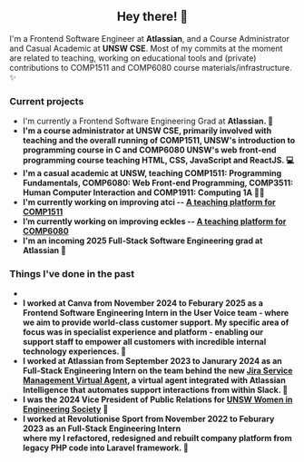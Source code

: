 <h2><center>Hey there! 👋</center></h3>

I'm a Frontend Software Engineer at <strong>Atlassian</strong>, and a Course Administrator and Casual Academic at <strong>UNSW CSE</strong>. Most of my commits at the moment are related to teaching, working on educational tools and (private) contributions to COMP1511 and COMP6080 course materials/infrastructure. ✨

<h3>Current projects</h3>
<ul>
<li>I'm currently a Frontend Software Engineering Grad at <strong>Atlassian<Strong>. 💙</li>
<li>I'm a course administrator at <strong>UNSW CSE</strong>, primarily involved with teaching and the overall running of COMP1511, UNSW's introduction to programming course in C and COMP6080 UNSW's web front-end programming course teaching HTML, CSS, JavaScript and ReactJS. 💻</li>
<li>I'm a casual academic at UNSW, teaching COMP1511: Programming Fundamentals, COMP6080: Web Front-end Programming, COMP3511: Human Computer Interaction and COMP1911: Computing 1A 👩‍🏫</li>
<li>I'm currently working on improving atci -- <a href="https://cgi.cse.unsw.edu.au/~cs1511/current/"> A teaching platform for COMP1511</a></li>
<li>I’m currently working on improving eckles -- <a href="https://github.com/chamhayden/eckles">A teaching platform for COMP6080</a></li>
<li>I'm an incoming 2025 Full-Stack Software Engineering grad at <strong>Atlassian</strong> 🎉</li>
</ul>

<h3>Things I've done in the past</h3>
<ul>
<li><li>I worked at <strong>Canva</strong> from November 2024 to Feburary 2025 as a Frontend Software Engineering Intern in the User Voice team - where we aim to provide world-class customer support. My specific area of focus was in specialist experience and platform - enabling our support staff to empower all customers with incredible internal technology experiences. 🥳</li>
<li>I worked at <strong>Atlassian</strong> from September 2023 to Janurary 2024 as an Full-Stack Engineering Intern on the team behind the new <a href = "https://www.atlassian.com/software/jira/service-management/features/itsm/virtual-agent">Jira Service Management Virtual Agent</a>, a virtual agent integrated with Atlassian Intelligence that automates support interactions from within Slack. 🤩</li>
<li>I was the 2024 Vice President of Public Relations for <a href = "https://www.wiesoc.com/">UNSW Women in Engineering Society</a> 💜</li>
<li>I worked at <strong>Revolutionise Sport</strong> from November 2022 to Feburary 2023 as an Full-Stack Engineering Intern </li> where my I refactored, redesigned and rebuilt company platform from legacy PHP code into Laravel framework. 🥰
</ul>
